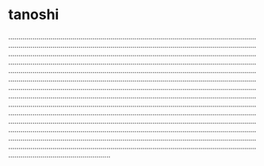 # tanoshi

...........................................................................................................................................................................................................................................................................................................................................................................................................................................................................................................................................................................................................................................................................................................................................................................................................................................................................................................................................................................................................................................................................................................................................................................................................................................................................................................................................................................................................................................................................................................................................................................................................................................................................................................................................................................................................................................................